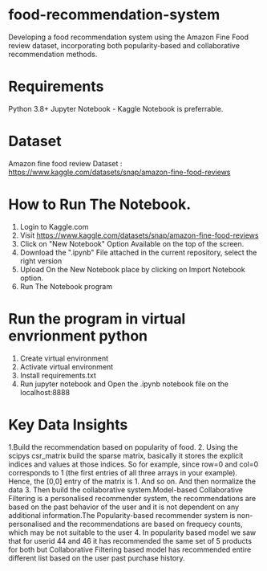# food-recommendation-system
Developing a food recommendation system using the Amazon Fine Food review dataset, incorporating both popularity-based and collaborative recommendation methods.

# Requirements
Python 3.8+ Jupyter Notebook - Kaggle Notebook is preferrable.

# Dataset
Amazon fine food review Dataset : https://www.kaggle.com/datasets/snap/amazon-fine-food-reviews

# How to Run The Notebook.
1. Login to Kaggle.com
2. Visit https://www.kaggle.com/datasets/snap/amazon-fine-food-reviews
3. Click on "New Notebook" Option Available on the top of the screen.
4. Download the ".ipynb" File attached in the current repository, select the right version
5. Upload On the New Notebook place by clicking on Import Notebook option.
6. Run The Notebook program

# Run the program in virtual envrionment python
1. Create virtual environment
2. Activate virtual environment
3. Install requirements.txt 
4. Run jupyter notebook and Open the .ipynb notebook file on the localhost:8888

# Key Data Insights
1.Build the recommendation based on popularity of food.
2. Using the scipys csr_matrix build the sparse matrix, basically it stores the explicit indices and values at those indices. So for example, since row=0 and col=0 corresponds to 1 (the first entries of all three arrays in your example). Hence, the [0,0] entry of the matrix is 1. And so on. And then normalize the data
3. Then build the collaborative system.Model-based Collaborative Filtering is a personalised recommender system, the recommendations are based on the past behavior of the user and it is not dependent on any additional information.The Popularity-based recommender system is non-personalised and the recommendations are based on frequecy counts, which may be not suitable to the user
4. In popularity based model we saw that for userid 44 and 46 it has recommended the same set of 5 products for both  but Collaborative Filtering based model has recommended entire different list based on the user past purchase history.
